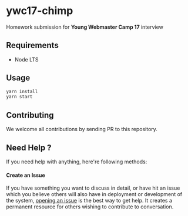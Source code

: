 ywc17-chimp
===========

Homework submission for **Young Webmaster Camp 17** interview

Requirements
------------

- Node LTS

Usage
-----

```sh
yarn install
yarn start
```

Contributing
------------

We welcome all contributions by sending PR to this repository.

Need Help ?
-----------

If you need help with anything, here're following methods:

#### Create an Issue

If you have something you want to discuss in detail, or have hit an issue which you believe others will also have in deployment or development of the system, [opening an issue](https://github.com/rayriffy/ywc17-chimp/issues) is the best way to get help. It creates a permanent resource for others wishing to contribute to conversation.
